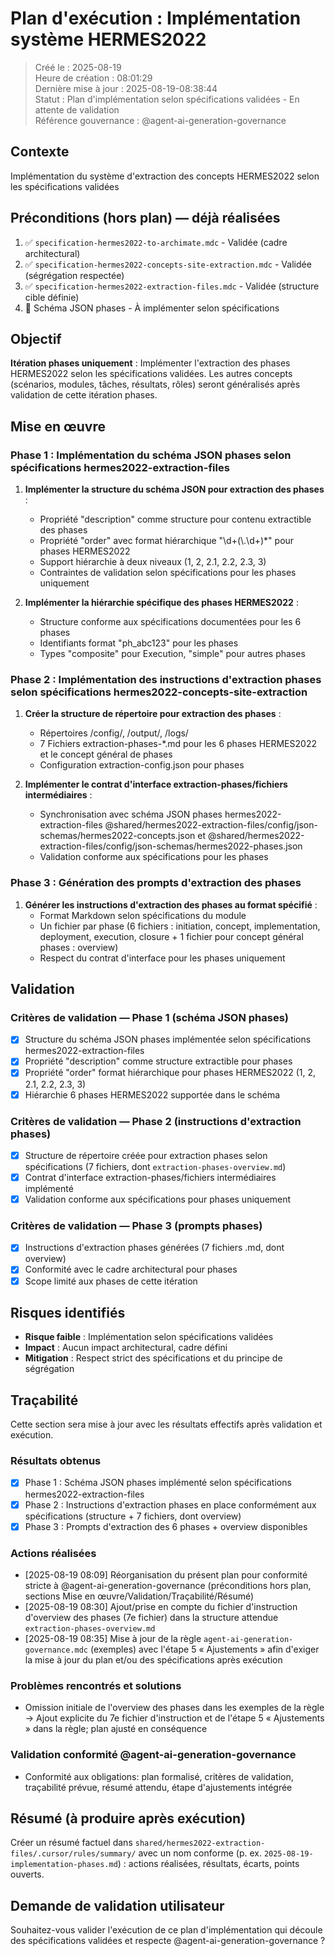 # Plan d'exécution : Implémentation système HERMES2022

> Créé le : 2025-08-19  
> Heure de création : 08:01:29  
> Dernière mise à jour : 2025-08-19-08:38:44  
> Statut : Plan d'implémentation selon spécifications validées - En attente de validation  
> Référence gouvernance : @agent-ai-generation-governance

## Contexte

Implémentation du système d'extraction des concepts HERMES2022 selon les spécifications validées

## Préconditions (hors plan) — déjà réalisées

1. ✅ `specification-hermes2022-to-archimate.mdc` - Validée (cadre architectural)
2. ✅ `specification-hermes2022-concepts-site-extraction.mdc` - Validée (ségrégation respectée)
3. ✅ `specification-hermes2022-extraction-files.mdc` - Validée (structure cible définie)
4. 🚧 Schéma JSON phases - À implémenter selon spécifications

## Objectif

**Itération phases uniquement** : Implémenter l'extraction des phases HERMES2022 selon les spécifications validées. Les autres concepts (scénarios, modules, tâches, résultats, rôles) seront généralisés après validation de cette itération phases.

## Mise en œuvre

### Phase 1 : Implémentation du schéma JSON phases selon spécifications hermes2022-extraction-files

1. **Implémenter la structure du schéma JSON pour extraction des phases** :
   - Propriété "description" comme structure pour contenu extractible des phases
   - Propriété "order" avec format hiérarchique "\\d+(\\.\\d+)*" pour phases HERMES2022
   - Support hiérarchie à deux niveaux (1, 2, 2.1, 2.2, 2.3, 3)
   - Contraintes de validation selon spécifications pour les phases uniquement

2. **Implémenter la hiérarchie spécifique des phases HERMES2022** :
   - Structure conforme aux spécifications documentées pour les 6 phases
   - Identifiants format "ph_abc123" pour les phases
   - Types "composite" pour Execution, "simple" pour autres phases

### Phase 2 : Implémentation des instructions d'extraction phases selon spécifications hermes2022-concepts-site-extraction

1. **Créer la structure de répertoire pour extraction des phases** :
   - Répertoires /config/, /output/, /logs/
   - 7 Fichiers extraction-phases-*.md pour les 6 phases HERMES2022 et le concept général de phases
   - Configuration extraction-config.json pour phases

2. **Implémenter le contrat d'interface extraction-phases/fichiers intermédiaires** :
   - Synchronisation avec schéma JSON phases hermes2022-extraction-files @shared/hermes2022-extraction-files/config/json-schemas/hermes2022-concepts.json et @shared/hermes2022-extraction-files/config/json-schemas/hermes2022-phases.json
   - Validation conforme aux spécifications pour les phases

### Phase 3 : Génération des prompts d'extraction des phases

1. **Générer les instructions d'extraction des phases au format spécifié** :
   - Format Markdown selon spécifications du module
   - Un fichier par phase (6 fichiers : initiation, concept, implementation, deployment, execution, closure + 1 fichier pour concept général phases : overview)
   - Respect du contrat d'interface pour les phases uniquement

## Validation

### Critères de validation — Phase 1 (schéma JSON phases)

- [x] Structure du schéma JSON phases implémentée selon spécifications hermes2022-extraction-files
- [x] Propriété "description" comme structure extractible pour phases
- [x] Propriété "order" format hiérarchique pour phases HERMES2022 (1, 2, 2.1, 2.2, 2.3, 3)
- [x] Hiérarchie 6 phases HERMES2022 supportée dans le schéma

### Critères de validation — Phase 2 (instructions d'extraction phases)

- [x] Structure de répertoire créée pour extraction phases selon spécifications (7 fichiers, dont `extraction-phases-overview.md`)
- [x] Contrat d'interface extraction-phases/fichiers intermédiaires implémenté
- [x] Validation conforme aux spécifications pour phases uniquement

### Critères de validation — Phase 3 (prompts phases)

- [x] Instructions d'extraction phases générées (7 fichiers .md, dont overview)
- [x] Conformité avec le cadre architectural pour phases
- [x] Scope limité aux phases de cette itération

## Risques identifiés

- **Risque faible** : Implémentation selon spécifications validées
- **Impact** : Aucun impact architectural, cadre défini
- **Mitigation** : Respect strict des spécifications et du principe de ségrégation

## Traçabilité

Cette section sera mise à jour avec les résultats effectifs après validation et exécution.

### Résultats obtenus

- [x] Phase 1 : Schéma JSON phases implémenté selon spécifications hermes2022-extraction-files
- [x] Phase 2 : Instructions d'extraction phases en place conformément aux spécifications (structure + 7 fichiers, dont overview)
- [x] Phase 3 : Prompts d'extraction des 6 phases + overview disponibles

### Actions réalisées

- [2025-08-19 08:09] Réorganisation du présent plan pour conformité stricte à @agent-ai-generation-governance (préconditions hors plan, sections Mise en œuvre/Validation/Traçabilité/Résumé)
- [2025-08-19 08:30] Ajout/prise en compte du fichier d'instruction d'overview des phases (7e fichier) dans la structure attendue `extraction-phases-overview.md`
- [2025-08-19 08:35] Mise à jour de la règle `agent-ai-generation-governance.mdc` (exemples) avec l'étape 5 « Ajustements » afin d'exiger la mise à jour du plan et/ou des spécifications après exécution

### Problèmes rencontrés et solutions

- Omission initiale de l'overview des phases dans les exemples de la règle → Ajout explicite du 7e fichier d'instruction et de l'étape 5 « Ajustements » dans la règle; plan ajusté en conséquence

### Validation conformité @agent-ai-generation-governance

- Conformité aux obligations: plan formalisé, critères de validation, traçabilité prévue, résumé attendu, étape d'ajustements intégrée

## Résumé (à produire après exécution)

Créer un résumé factuel dans `shared/hermes2022-extraction-files/.cursor/rules/summary/` avec un nom conforme (p. ex. `2025-08-19-implementation-phases.md`) : actions réalisées, résultats, écarts, points ouverts.

## Demande de validation utilisateur

Souhaitez-vous valider l'exécution de ce plan d'implémentation qui découle des spécifications validées et respecte @agent-ai-generation-governance ?
